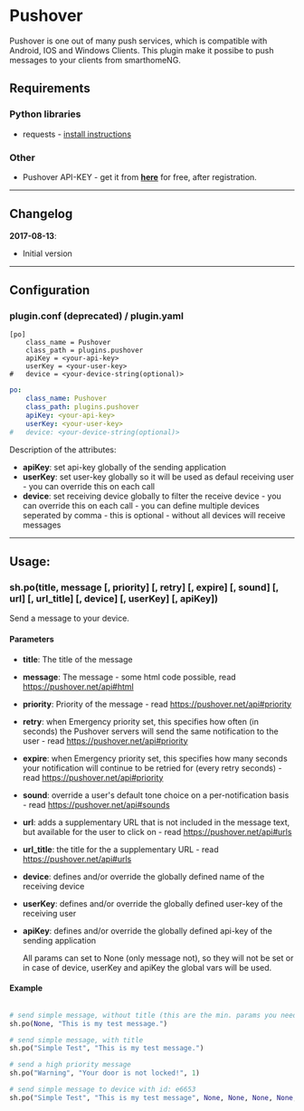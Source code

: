 # Pushover  

Pushover is one out of many push services, which is compatible with Android, IOS and Windows Clients. This plugin make it possibe to push messages to your clients from smarthomeNG.
  
## Requirements
  
### Python libraries  
* requests - [install instructions](http://docs.python-requests.org/en/latest/user/install/#install "http://docs.python-requests.org/en/latest/user/install/#install")
  
### Other  
* Pushover API-KEY - get it from [__here__](https://pushover.net/apps/ "https://pushover.net/apps/") for free, after registration.
  
---
## Changelog

__2017-08-13__:

* Initial version
  
---
## Configuration  
  
### plugin.conf (deprecated) / plugin.yaml
  
```
[po]
    class_name = Pushover
    class_path = plugins.pushover
    apiKey = <your-api-key>
    userKey = <your-user-key>
#   device = <your-device-string(optional)>
```

```yaml
po:
    class_name: Pushover
    class_path: plugins.pushover
    apiKey: <your-api-key>
    userKey: <your-user-key>
#   device: <your-device-string(optional)>
```

Description of the attributes:
  
* __apiKey__: set api-key globally of the sending application
* __userKey__: set user-key globally so it will be used as defaul receiving user - you can override this on each call
* __device__: set receiving device globally to filter the receive device - you can override this on each call - you can define multiple devices seperated by comma - this is optional - without all devices will receive messages
  
---    
## Usage:
  
### sh.po(title, message [, priority] [, retry] [, expire] [, sound] [, url] [, url_title] [, device] [, userKey] [, apiKey])
Send a message to your device.  
  
#### Parameters  
* __title__: The title of the message
* __message__:  The message - some html code possible, read https://pushover.net/api#html
* __priority__: Priority of the message - read https://pushover.net/api#priority
* __retry__: when Emergency priority set, this specifies how often (in seconds) the Pushover servers will send the same notification to the user - read https://pushover.net/api#priority
* __expire__: when Emergency priority set, this specifies how many seconds your notification will continue to be retried for (every retry seconds) - read https://pushover.net/api#priority
* __sound__: override a user's default tone choice on a per-notification basis - read https://pushover.net/api#sounds
* __url__: adds a supplementary URL that is not included in the message text, but available for the user to click on - read https://pushover.net/api#urls
* __url_title__: the title for the a supplementary URL - read https://pushover.net/api#urls
* __device__: defines and/or override the globally defined name of the receiving device
* __userKey__: defines and/or override the globally defined user-key of the receiving user
* __apiKey__: defines and/or override the globally defined api-key of the sending application

  All params can set to None (only message not), so they will not be set or in case of device, userKey and apiKey the global vars will be used.
  
#### Example
```python

# send simple message, without title (this are the min. params you need, if you defined userKey and apiKey globally)
sh.po(None, "This is my test message.")

# send simple message, with title
sh.po("Simple Test", "This is my test message.")

# send a high priority message
sh.po("Warning", "Your door is not locked!", 1)

# send simple message to device with id: e6653
sh.po("Simple Test", "This is my test message", None, None, None, None, None, None, "e6653")

```
